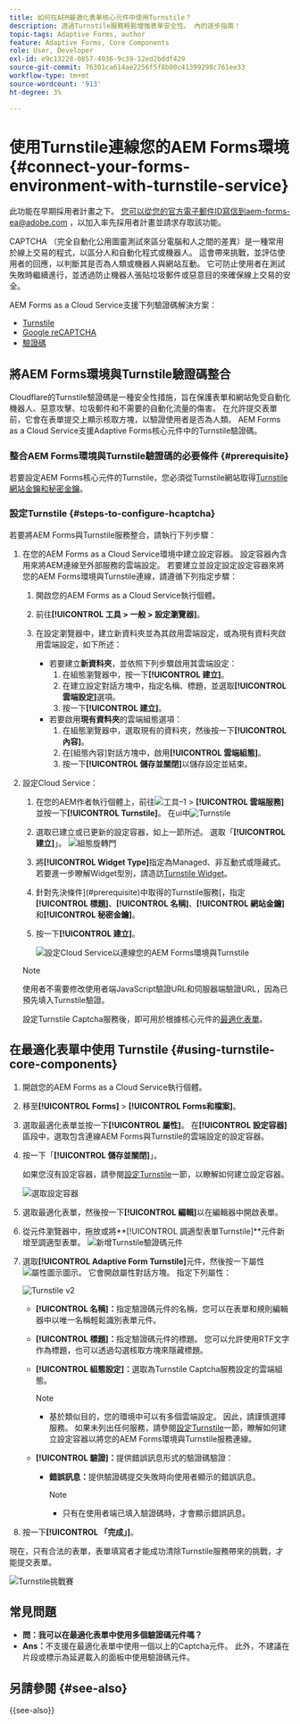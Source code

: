 ```yaml
---
title: 如何在AEM最適化表單核心元件中使用Turnstile？
description: 透過Turnstile服務輕鬆增強表單安全性。 內的逐步指南！
topic-tags: Adaptive Forms, author
feature: Adaptive Forms, Core Components
role: User, Developer
exl-id: e9c13228-0857-4936-9c39-12ed2bddf429
source-git-commit: 76301ca614ae2256f5f8b00c41399298c761ee33
workflow-type: tm+mt
source-wordcount: '913'
ht-degree: 3%

---
```


# 使用Turnstile連線您的AEM Forms環境 {#connect-your-forms-environment-with-turnstile-service}

<span class="preview">此功能在早期採用者計畫之下。 您可以從您的官方電子郵件ID寫信到aem-forms-ea@adobe.com ，以加入率先採用者計畫並請求存取該功能。</span>

CAPTCHA （完全自動化公用圖靈測試來區分電腦和人之間的差異）是一種常用於線上交易的程式，以區分人和自動化程式或機器人。 這會帶來挑戰，並評估使用者的回應，以判斷其是否為人類或機器人與網站互動。 它可防止使用者在測試失敗時繼續進行，並透過防止機器人張貼垃圾郵件或惡意目的來確保線上交易的安全。

AEM Forms as a Cloud Service支援下列驗證碼解決方案：


* [Turnstile](/help/forms/integrate-adaptive-forms-turnstile-core-components.md)
* [Google reCAPTCHA](/help/forms/captcha-adaptive-forms-core-components.md)
* [驗證碼](/help/forms/integrate-adaptive-forms-hcaptcha-core-components.md)

<!-- ![Turnstile](assets/Turnstile-challenge.png)-->

## 將AEM Forms環境與Turnstile驗證碼整合

Cloudflare的Turnstile驗證碼是一種安全性措施，旨在保護表單和網站免受自動化機器人、惡意攻擊、垃圾郵件和不需要的自動化流量的傷害。 在允許提交表單前，它會在表單提交上顯示核取方塊，以驗證使用者是否為人類。 AEM Forms as a Cloud Service支援Adaptive Forms核心元件中的Turnstile驗證碼。

### 整合AEM Forms環境與Turnstile驗證碼的必要條件 {#prerequisite}

若要設定AEM Forms核心元件的Turnstile，您必須從Turnstile網站取得[Turnstile網站金鑰和秘密金鑰](https://developers.cloudflare.com/turnstile/get-started/)。

### 設定Turnstile {#steps-to-configure-hcaptcha}

若要將AEM Forms與Turnstile服務整合，請執行下列步驟：

1. 在您的AEM Forms as a Cloud Service環境中建立設定容器。 設定容器內含用來將AEM連線至外部服務的雲端設定。 若要建立並設定設定設定容器來將您的AEM Forms環境與Turnstile連線，請遵循下列指定步驟：
   1. 開啟您的AEM Forms as a Cloud Service執行個體。
   1. 前往&#x200B;**[!UICONTROL 工具 > 一般 > 設定瀏覽器]**。
   1. 在設定瀏覽器中，建立新資料夾並為其啟用雲端設定，或為現有資料夾啟用雲端設定，如下所述：

      * 若要建立&#x200B;**新資料夾**，並依照下列步驟啟用其雲端設定：
         1. 在組態瀏覽器中，按一下&#x200B;**[!UICONTROL 建立]**。
         1. 在建立設定對話方塊中，指定名稱、標題，並選取&#x200B;**[!UICONTROL 雲端設定]**&#x200B;選項。
         1. 按一下&#x200B;**[!UICONTROL 建立]**。
      * 若要啟用&#x200B;**現有資料夾**&#x200B;的雲端組態選項：
         1. 在組態瀏覽器中，選取現有的資料夾，然後按一下&#x200B;**[!UICONTROL 內容]**。
         1. 在[組態內容]對話方塊中，啟用&#x200B;**[!UICONTROL 雲端組態]**。
         1. 按一下&#x200B;**[!UICONTROL 儲存並關閉]**&#x200B;以儲存設定並結束。

1. 設定Cloud Service：
   1. 在您的AEM作者執行個體上，前往![工具–1](assets/tools-1.png) > **[!UICONTROL 雲端服務]**&#x200B;並按一下&#x200B;**[!UICONTROL Turnstile]**。
      在ui中![Turnstile](assets/turnstile-in-ui.png)
   1. 選取已建立或已更新的設定容器，如上一節所述。 選取「**[!UICONTROL 建立]**」。
      ![組態旋轉門](assets/config-hcaptcha.png)
   1. 將&#x200B;**[!UICONTROL Widget Type]**&#x200B;指定為Managed、非互動式或隱藏式。 若要進一步瞭解Widget型別，請造訪[Turnstile Widget](https://developers.cloudflare.com/turnstile/concepts/widget/)。
   1. 針對先決條件](#prerequisite)中取得的Turnstile服務[，指定&#x200B;**[!UICONTROL 標題]**、**[!UICONTROL 名稱]**、**[!UICONTROL 網站金鑰]**&#x200B;和&#x200B;**[!UICONTROL 秘密金鑰]**。
   1. 按一下&#x200B;**[!UICONTROL 建立]**。

      ![設定Cloud Service以連線您的AEM Forms環境與Turnstile](assets/config-turntstile-cc.png)

   >[!NOTE]
   >
   > 使用者不需要修改使用者端JavaScript驗證URL和伺服器端驗證URL，因為已預先填入Turnstile驗證。

   設定Turnstile Captcha服務後，即可用於根據核心元件的[最適化表單](https://experienceleague.adobe.com/en/docs/experience-manager-core-components/using/adaptive-forms/introduction)。

## 在最適化表單中使用 Turnstile {#using-turnstile-core-components}

1. 開啟您的AEM Forms as a Cloud Service執行個體。
1. 移至&#x200B;**[!UICONTROL Forms]** > **[!UICONTROL Forms和檔案]**。
1. 選取最適化表單並按一下&#x200B;**[!UICONTROL 屬性]**。 在&#x200B;**[!UICONTROL 設定容器]**&#x200B;區段中，選取包含連線AEM Forms與Turnstile的雲端設定的設定容器。
1. 按一下「**[!UICONTROL 儲存並關閉]**」。

   如果您沒有設定容器，請參閱[設定Turnstile](#steps-to-configure-hcaptcha)一節，以瞭解如何建立設定容器。

   ![選取設定容器](/help/forms/assets/captcha-properties.png)

1. 選取最適化表單，然後按一下&#x200B;**[!UICONTROL 編輯]**&#x200B;以在編輯器中開啟表單。
1. 從元件瀏覽器中，拖放或將&#x200B;**[!UICONTROL 調適型表單Turnstile]**元件新增至調適型表單。
   ![新增Turnstile驗證碼元件](/help/forms/assets/turnstile-v2.png)
1. 選取&#x200B;**[!UICONTROL Adaptive Form Turnstile]**&#x200B;元件，然後按一下屬性![屬性圖示](assets/configure-icon.svg)圖示。 它會開啟屬性對話方塊。 指定下列屬性：

   ![Turnstile v2](assets/turnstile-settings-for-v2.png)

   * **[!UICONTROL 名稱]：**&#x200B;指定驗證碼元件的名稱，您可以在表單和規則編輯器中以唯一名稱輕鬆識別表單元件。
   * **[!UICONTROL 標題]：**&#x200B;指定驗證碼元件的標題。 您可以允許使用RTF文字作為標題，也可以透過勾選核取方塊來隱藏標題。
   * **[!UICONTROL 組態設定]：**&#x200B;選取為Turnstile Captcha服務設定的雲端組態。

     >[!NOTE]
     >
     >* 基於類似目的，您的環境中可以有多個雲端設定。 因此，請謹慎選擇服務。 如果未列出任何服務，請參閱[設定Turnstile](#steps-to-configure-hcaptcha)一節，瞭解如何建立設定容器以將您的AEM Forms環境與Turnstile服務連線。

   * **[!UICONTROL 驗證]：**&#x200B;提供錯誤訊息形式的驗證碼驗證：

      * **錯誤訊息：**&#x200B;提供驗證碼提交失敗時向使用者顯示的錯誤訊息。

        >[!NOTE]
        >
        >* 只有在使用者端已填入驗證碼時，才會顯示錯誤訊息。

1. 按一下&#x200B;**[!UICONTROL 「完成」]**。


現在，只有合法的表單，表單填寫者才能成功清除Turnstile服務帶來的挑戰，才能提交表單。

![Turnstile挑戰賽](assets/turnstile-challenge.png)


## 常見問題

* **問：我可以在最適化表單中使用多個驗證碼元件嗎？**
* **Ans：**&#x200B;不支援在最適化表單中使用一個以上的Captcha元件。 此外，不建議在片段或標示為延遲載入的面板中使用驗證碼元件。

## 另請參閱 {#see-also}

{{see-also}}
